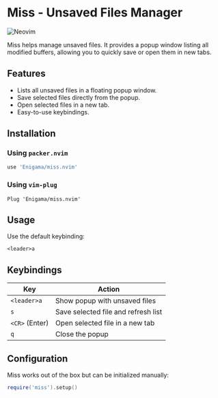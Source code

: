 # Miss - Unsaved Files Manager

![Neovim](https://img.shields.io/badge/Neovim-%3E=0.5-blue.svg)

Miss helps manage unsaved files. It provides a popup window listing all modified buffers, allowing you to quickly save or open them in new tabs.

## Features

- Lists all unsaved files in a floating popup window.
- Save selected files directly from the popup.
- Open selected files in a new tab.
- Easy-to-use keybindings.

## Installation

### Using `packer.nvim`

```lua
use 'Enigama/miss.nvim'
```

### Using `vim-plug`

```vim
Plug 'Enigama/miss.nvim'
```

## Usage

Use the default keybinding:

```vim
<leader>a
```

## Keybindings

| Key            | Action                              |
| -------------- | ----------------------------------- |
| `<leader>a`    | Show popup with unsaved files       |
| `s`            | Save selected file and refresh list |
| `<CR>` (Enter) | Open selected file in a new tab     |
| `q`            | Close the popup                     |

## Configuration

Miss works out of the box but can be initialized manually:

```lua
require('miss').setup()
```
